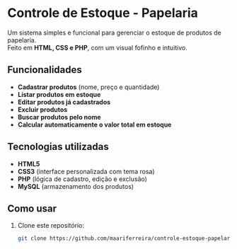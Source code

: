 # Controle de Estoque - Papelaria  

Um sistema simples e funcional para gerenciar o estoque de produtos de papelaria.  
Feito em **HTML, CSS e PHP**, com um visual fofinho e intuitivo.  

## Funcionalidades  
-  **Cadastrar produtos** (nome, preço e quantidade)  
-  **Listar produtos em estoque**  
-  **Editar produtos já cadastrados**  
-  **Excluir produtos**  
-  **Buscar produtos pelo nome**  
-  **Calcular automaticamente o valor total em estoque**  

## Tecnologias utilizadas  
- **HTML5**  
- **CSS3** (interface personalizada com tema rosa)  
- **PHP** (lógica de cadastro, edição e exclusão)  
- **MySQL** (armazenamento dos produtos)  

## Como usar  
1. Clone este repositório:  
   ```bash
   git clone https://github.com/maariferreira/controle-estoque-papelaria.git
